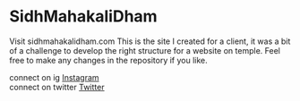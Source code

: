 # SidhMahakaliDham

Visit sidhmahakalidham.com
This is the site I created for a client, it was a bit of a challenge to develop the right structure for a website on temple.
Feel free to make any changes in the repository if you like.

connect on ig <a href ="https://www.instagram.com/nikhil_malhotra__/">Instagram</a><br>
connect on twitter <a href ="https://twitter.com/nikhilm2000"> Twitter</a><br>
